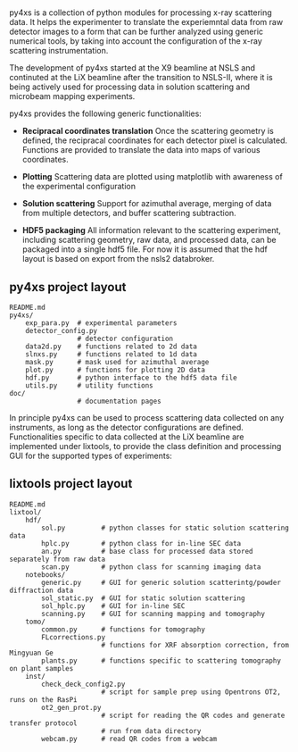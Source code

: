 #
py4xs is a collection of python modules for processing x-ray 
scattering data. It helps the experimenter to translate the experiemntal data from raw detector 
images to a form that can be further analyzed using generic numerical tools, by taking into
account the configuration of the x-ray scattering instrumentation. 

The development of py4xs started at the X9 beamline at NSLS and continuted at 
the LiX beamline after the transition to NSLS-II, where it is being actively used for processing 
data in solution scattering and microbeam mapping experiments.

py4xs provides the following generic functionalities:

* **Recipracal coordinates translation** Once the scattering geometry is defined,
  the recipracal coordinates for each detector pixel is calculated. Functions are 
  provided to translate the data into maps of various coordinates.

* **Plotting** Scattering data are plotted using matplotlib with awareness of 
  the experimental configuration

* **Solution scattering** Support for azimuthal average, merging of data from 
  multiple detectors, and buffer scattering subtraction.

* **HDF5 packaging** All information relevant to the scattering experiment, including
  scattering geometry, raw data, and processed data, can be packaged into a single
  hdf5 file. For now it is assumed that the hdf layout is based on export from the 
  nsls2 databroker.

## py4xs project layout

    README.md        
    py4xs/
        exp_para.py  # experimental parameters
        detector_config.py
                     # detector configuration
        data2d.py    # functions related to 2d data
        slnxs.py     # functions related to 1d data
        mask.py      # mask used for azimuthal average
        plot.py      # functions for plotting 2D data
        hdf.py       # python interface to the hdf5 data file 
        utils.py     # utility functions
    doc/             
                     # documentation pages

In principle py4xs can be used to process scattering data collected on any instruments, as long
as the detector configurations are defined. Functionalities specific to data collected at the LiX 
beamline are implemented under lixtools, to provide the class definition and processing GUI for 
the supported types of experiments: 

## lixtools project layout

    README.md        
    lixtool/
        hdf/
            sol.py         # python classes for static solution scattering data
            hplc.py        # python class for in-line SEC data
            an.py          # base class for processed data stored separately from raw data 
            scan.py        # python class for scanning imaging data
        notebooks/
            generic.py     # GUI for generic solution scatterintg/powder diffraction data
            sol_static.py  # GUI for static solution scattering
            sol_hplc.py    # GUI for in-line SEC
            scanning.py    # GUI for scanning mapping and tomography
        tomo/
            common.py      # functions for tomography
            FLcorrections.py
                           # functions for XRF absorption correction, from Mingyuan Ge
            plants.py      # functions specific to scattering tomography on plant samples
        inst/
            check_deck_config2.py
                           # script for sample prep using Opentrons OT2, runs on the RasPi 
            ot2_gen_prot.py
                           # script for reading the QR codes and generate transfer protocol
                           # run from data directory
            webcam.py      # read QR codes from a webcam




